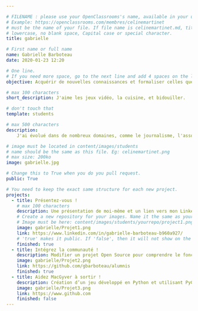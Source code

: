 ```yaml
---

# FILENAME : please use your OpenClassrooms's name, available in your url.
# Example: https://openclassrooms.com/membres/celinemartinet
# must be the name of your file. If file name is celinemartinet.md, title is celinemartinet.
# lowercase, no blank space, Capital case or special character.
title: gabrielle

# First name or full name
name: Gabrielle Barboteau
date: 2020-01-23 12:20

# One line.
# If you need more space, go to the next line and add 4 spaces on the left, as in 'description'.
objective: Acquérir de nouvelles connaissances et formaliser celles que j'ai déjà pour me reconvertir.

# max 100 characters
short_description: J'aime les jeux vidéo, la cuisine, et bidouiller.

# don't touch that
template: students

# max 500 characters
description:
    J'ai évolué dans de nombreux domaines, comme le journalisme, l'associatif ou bien le jeux vidéo, et j'ai envie de me reconvertir dans le développement, quelque chose que j'aime et que je pratique depuis plusieurs années. Avec cette formation, j'espère passer du statut de bidouilleuse à celui de véritable développeuse, et trouver un travail dans ce domaine.

# image must be located in content/images/students
# name should be the same as this file. Eg: celinemartinet.png
# max size: 200ko
image: gabrielle.jpg

# Change this to True when you do you pull request.
public: True

# You need to keep the exact same structure for each new project.
projects:
  - title: Présentez-vous !
    # max 100 characters
    description: Une présentation de moi-même et un lien vers mon LinkedIn.
    # Create a new repository for your images. Name it the same as your nickname and profile picture.
    # Image must be here: content/images/students/yourrepo/project1.png
    image: gabrielle/Projet1.png
    link: https://www.linkedin.com/in/gabrielle-barboteau-b960a927/
    # 'true' makes it public. If 'false', then it will not show on the website.
    finished: true
  - title: Intégrez la communauté !
    description: Modifier un projet Open Source pour comprendre le fonctionnement de Git, de Github et des pull requests.
    image: gabrielle/Projet2.png
    link: https://github.com/gbarboteau/alumnis
    finished: true
  - title: Aidez MacGyver à sortir !
    description: Création d’un jeu développé en Python et utilisant PyGame.
    image: gabrielle/Projet3.png
    link: https://www.github.com
    finished: false
---
```

